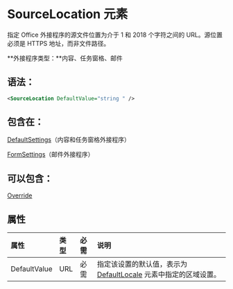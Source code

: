 
# <a name="sourcelocation-element"></a>SourceLocation 元素
指定 Office 外接程序的源文件位置为介于 1 和 2018 个字符之间的 URL。源位置必须是 HTTPS 地址，而非文件路径。

 **外接程序类型：**内容、任务窗格、邮件


## <a name="syntax:"></a>语法：


```XML
<SourceLocation DefaultValue="string " />
```


## <a name="contained-in:"></a>包含在：

[DefaultSettings](../../reference/manifest/defaultsettings.md)（内容和任务窗格外接程序）

[FormSettings](../../reference/manifest/formsettings.md)（邮件外接程序）


## <a name="can-contain:"></a>可以包含：

[Override](../../reference/manifest/override.md)


## <a name="attributes"></a>属性



|**属性**|**类型**|**必需**|**说明**|
|:-----|:-----|:-----|:-----|
|DefaultValue|URL|必需|指定该设置的默认值，表示为 [DefaultLocale](../../reference/manifest/defaultlocale.md) 元素中指定的区域设置。|
